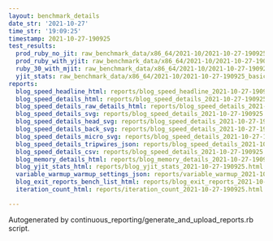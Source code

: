 ```yaml
---
layout: benchmark_details
date_str: '2021-10-27'
time_str: '19:09:25'
timestamp: 2021-10-27-190925
test_results:
  prod_ruby_no_jit: raw_benchmark_data/x86_64/2021-10/2021-10-27-190925_basic_benchmark_prod_ruby_no_jit.json
  prod_ruby_with_yjit: raw_benchmark_data/x86_64/2021-10/2021-10-27-190925_basic_benchmark_prod_ruby_with_yjit.json
  ruby_30_with_mjit: raw_benchmark_data/x86_64/2021-10/2021-10-27-190925_basic_benchmark_ruby_30_with_mjit.json
  yjit_stats: raw_benchmark_data/x86_64/2021-10/2021-10-27-190925_basic_benchmark_yjit_stats.json
reports:
  blog_speed_headline_html: reports/blog_speed_headline_2021-10-27-190925.html
  blog_speed_details_html: reports/blog_speed_details_2021-10-27-190925.html
  blog_speed_details_raw_details_html: reports/blog_speed_details_2021-10-27-190925.raw_details.html
  blog_speed_details_svg: reports/blog_speed_details_2021-10-27-190925.svg
  blog_speed_details_head_svg: reports/blog_speed_details_2021-10-27-190925.head.svg
  blog_speed_details_back_svg: reports/blog_speed_details_2021-10-27-190925.back.svg
  blog_speed_details_micro_svg: reports/blog_speed_details_2021-10-27-190925.micro.svg
  blog_speed_details_tripwires_json: reports/blog_speed_details_2021-10-27-190925.tripwires.json
  blog_speed_details_csv: reports/blog_speed_details_2021-10-27-190925.csv
  blog_memory_details_html: reports/blog_memory_details_2021-10-27-190925.html
  blog_yjit_stats_html: reports/blog_yjit_stats_2021-10-27-190925.html
  variable_warmup_warmup_settings_json: reports/variable_warmup_2021-10-27-190925.warmup_settings.json
  blog_exit_reports_bench_list_html: reports/blog_exit_reports_2021-10-27-190925.bench_list.html
  iteration_count_html: reports/iteration_count_2021-10-27-190925.html

---
```

Autogenerated by continuous_reporting/generate_and_upload_reports.rb script.
